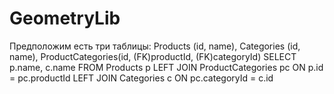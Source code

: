 # GeometryLib
   Предположим есть три таблицы: Products (id, name), Categories (id, name), ProductCategories(id, (FK)productId, (FK)categoryId)
SELECT
    p.name,
    c.name
FROM
    Products p
LEFT JOIN
    ProductCategories pc ON p.id = pc.productId
LEFT JOIN
    Categories c ON pc.categoryId = c.id

